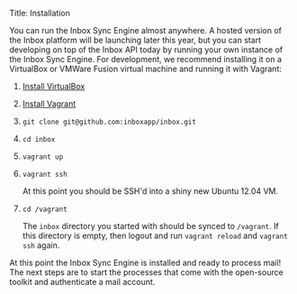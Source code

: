 Title: Installation

You can run the Inbox Sync Engine almost anywhere. A hosted version of the Inbox platform will be launching later this year, but you can start developing on top of the Inbox API today by running your own instance of the Inbox Sync Engine. For development, we recommend installing it on a VirtualBox or VMWare Fusion virtual machine and running it with Vagrant:

1. [Install VirtualBox](https://www.virtualbox.org/wiki/Downloads)

2. [Install Vagrant](http://www.vagrantup.com/downloads.html)

3. `git clone git@github.com:inboxapp/inbox.git`

4. `cd inbox`

5. `vagrant up`

6. `vagrant ssh`

    At this point you should be SSH'd into a shiny new Ubuntu 12.04 VM.

7. `cd /vagrant`

    The `inbox` directory you started with should be synced to `/vagrant`. If this directory is empty, then logout and run `vagrant reload` and `vagrant ssh` again.

At this point the Inbox Sync Engine is installed and ready to process mail! The next steps are to start the processes that come with the open-source toolkit and authenticate a mail account.
